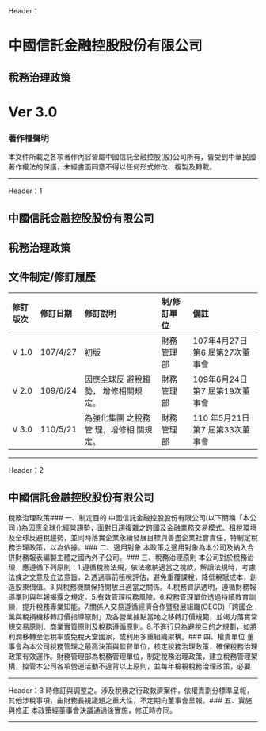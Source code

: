 Header：
# 中國信託金融控股股份有限公司
## 稅務治理政策
# Ver 3.0
### 著作權聲明
本文件所載之各項著作內容皆屬中國信託金融控股(股)公司所有，皆受到中華民國著作權法的保護，未經書面同意不得以任何形式修改、複製及轉載。

---

Header：1
## 中國信託金融控股股份有限公司
## 稅務治理政策
## 文件制定/修訂履歷

| 修訂版次 | 修訂日期 | 修訂說明 | 制/修訂單位 | 備註 |
|:-----|:-----|:-----|:-------|:---|
| V 1.0 | 107/4/27 | 初版 | 財務管理部 | 107年4月27日第6 屆第27次董事會 |
| V 2.0 | 109/6/24 | 因應全球反 避稅趨勢， 增修相關規 定。 | 財務管理部 | 109年6月24日第7 屆第19次董事會 |
| V 3.0 | 110/5/21 | 為強化集團 之稅務管 理，增修相 關規定。 | 財務管理部 | 110 年5月21日第7 屆第33次董事會 |


---

Header：2
## 中國信託金融控股股份有限公司
稅務治理政策### 一、制定目的
中國信託金融控股股份有限公司(以下簡稱「本公司」)為因應全球化經營趨勢，面對日趨複雜之跨國及金融業務交易模式、租稅環境及全球反避稅趨勢，並同時落實企業永續發展目標與善盡企業社會責任，特制定稅務治理政策，以為依據。### 二、適用對象
本政策之適用對象為本公司及納入合併財務報表編製主體之國內外子公司。### 三、稅務治理原則
本公司對於稅務治理，應遵循下列原則：1.遵循稅務法規，依法繳納適當之稅款，解讀法規時，考慮法條之文意及立法意旨。2.透過事前租稅評估，避免重覆課稅，降低稅賦成本，創造股東價值。3.與稅務機關保持開放且適當之關係。4.稅務資訊透明，遵循財務報導準則與年報揭露之規定。5.有效管理稅務風險。6.稅務管理單位透過持續教育訓練，提升稅務專業知能。7.關係人交易遵循經濟合作暨發展組織(OECD)「跨國企業與稅捐機移轉訂價指導原則」及各營業據點當地之移轉訂價規範，並竭力落實常規交易原則、商業實質原則及稅務遵循原則。8.不進行只為避稅目的之規劃，如將利潤移轉至低稅率或免稅天堂國家，或利用多重組織架構。### 四、權責單位
董事會為本公司稅務管理之最高決策與監督單位，核定稅務治理政策，確保稅務治理政策有效運作。財務管理部為稅務管理單位，制定稅務治理政策，建立稅務管理架構，控管本公司各項營運活動不違背以上原則，並每年檢視稅務治理政策，必要

---

Header：3
時修訂與調整之。涉及稅務之行政救濟案件，依權責劃分標準呈報，其他涉稅事項，由財務長視議題之重大性，不定期向董事會呈報。### 五、實施與修正
本政策經董事會決議通過後實施，修正時亦同。

---

